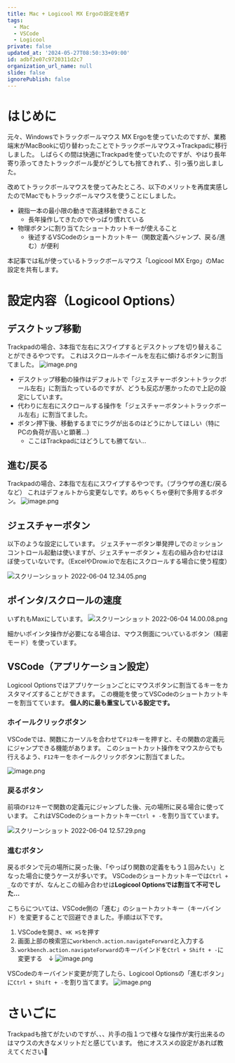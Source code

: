 ```yaml
---
title: Mac + Logicool MX Ergoの設定を晒す
tags:
  - Mac
  - VSCode
  - Logicool
private: false
updated_at: '2024-05-27T08:50:33+09:00'
id: adbf2e07c9720311d2c7
organization_url_name: null
slide: false
ignorePublish: false
---
```

# はじめに
元々、Windowsでトラックボールマウス MX Ergoを使っていたのですが、業務端末がMacBookに切り替わったことでトラックボールマウス→Trackpadに移行しました。
しばらくの間は快適にTrackpadを使っていたのですが、やはり長年寄り添ってきたトラックボール愛がどうしても捨てきれず、、引っ張り出しました。

改めてトラックボールマウスを使ってみたところ、以下のメリットを再度実感したのでMacでもトラックボールマウスを使うことにしました。
- 親指一本の最小限の動きで高速移動できること
    - 長年操作してきたのでやっぱり慣れている
- 物理ボタンに割り当てたショートカットキーが使えること
    - 後述するVSCodeのショートカットキー（関数定義へジャンプ、戻る/進む）が便利

本記事では私が使っているトラックボールマウス「Logicool MX Ergo」のMac設定を共有します。

# 設定内容（Logicool Options）
## デスクトップ移動
Trackpadの場合、3本指で左右にスワイプするとデスクトップを切り替えることができるやつです。
これはスクロールホイールを左右に傾けるボタンに割当てました。
![image.png](https://qiita-image-store.s3.ap-northeast-1.amazonaws.com/0/319375/a056bf5b-bad5-3d36-7453-e09975853502.png)

- デスクトップ移動の操作はデフォルトで「ジェスチャーボタン＋トラックボール左右」に割当たっているのですが、どうも反応が悪かったので上記の設定にしています。
- 代わりに左右にスクロールする操作を「ジェスチャーボタン＋トラックボール左右」に割当てました。
- ボタン押下後、移動するまでにラグが出るのはどうにかしてほしい（特にPCの負荷が高いと顕著…）
    - ここはTrackpadにはどうしても勝てない…

## 進む/戻る
Trackpadの場合、2本指で左右にスワイプするやつです。（ブラウザの進む/戻るなど）
これはデフォルトから変更なしです。めちゃくちゃ便利で多用するボタン。
![image.png](https://qiita-image-store.s3.ap-northeast-1.amazonaws.com/0/319375/e4566982-7e44-2503-d912-6e9622b0e46d.png)

## ジェスチャーボタン
以下のような設定にしています。
ジェスチャーボタン単発押しでのミッションコントロール起動は使いますが、ジェスチャーボタン + 左右の組み合わせはほぼ使っていないです。（ExcelやDrow.ioで左右にスクロールする場合に使う程度）

![スクリーンショット 2022-06-04 12.34.05.png](https://qiita-image-store.s3.ap-northeast-1.amazonaws.com/0/319375/c3441313-babc-fc9a-8891-32aa6023f14b.png)

## ポインタ/スクロールの速度
いずれもMaxにしています。
![スクリーンショット 2022-06-04 14.00.08.png](https://qiita-image-store.s3.ap-northeast-1.amazonaws.com/0/319375/62008036-879d-b0b5-412f-e63a37448373.png)

細かいポインタ操作が必要になる場合は、マウス側面についているボタン（精密モード）を使っています。

## VSCode（アプリケーション設定）
Logicool Optionsではアプリケーションごとにマウスボタンに割当てるキーをカスタマイズすることができます。
この機能を使ってVSCodeのショートカットキーを割当てています。
**個人的に最も重宝している設定です。**

### ホイールクリックボタン
VSCodeでは、関数にカーソルを合わせて`F12`キーを押すと、その関数の定義元にジャンプできる機能があります。
このショートカット操作をマウスからでも行えるよう、`F12`キーをホイールクリックボタンに割当てました。

![image.png](https://qiita-image-store.s3.ap-northeast-1.amazonaws.com/0/319375/bb807860-3a51-b7a4-8920-cb84e7a27da3.png)

### 戻るボタン
前項の`F12`キーで関数の定義元にジャンプした後、元の場所に戻る場合に使っています。
これはVSCodeのショートカットキー`Ctrl + -`を割り当てています。

![スクリーンショット 2022-06-04 12.57.29.png](https://qiita-image-store.s3.ap-northeast-1.amazonaws.com/0/319375/45d87437-882b-6b4f-b67c-94fc2cf7e8ec.png)

### 進むボタン
戻るボタンで元の場所に戻った後、「やっぱり関数の定義をもう１回みたい」となった場合に使うケースが多いです。
VSCodeのショートカットキーでは`Ctrl + _`なのですが、なんとこの組み合わせは**Logicool Optionsでは割当て不可でした…**

こちらについては、VSCode側の「進む」のショートカットキー（キーバインド）を変更することで回避できました。手順は以下です。

1. VSCodeを開き、`⌘K ⌘S`を押す
2. 画面上部の検索窓に`workbench.action.navigateForward`と入力する
3. `workbench.action.navigateForward`のキーバインドを`Ctrl + Shift + -`に変更する　↓
![image.png](https://qiita-image-store.s3.ap-northeast-1.amazonaws.com/0/319375/b2988f52-4212-0082-7079-5190b25757b3.png)

VSCodeのキーバインド変更が完了したら、Logicool Optionsの「進むボタン」に`Ctrl + Shift + -`を割り当てます。
![image.png](https://qiita-image-store.s3.ap-northeast-1.amazonaws.com/0/319375/53ddd966-51b7-1300-6478-4f7363b0927f.png)


# さいごに
Trackpadも捨てがたいのですが、、、片手の指１つで様々な操作が実行出来るのはマウスの大きなメリットだと感じています。
他にオススメの設定があれば教えてください🙇
